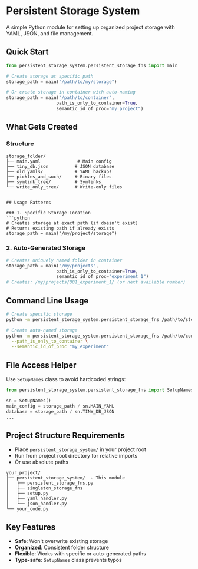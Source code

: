 # Persistent Storage System

A simple Python module for setting up organized project storage with YAML, JSON, and file management.

## Quick Start

```python
from persistent_storage_system.persistent_storage_fns import main

# Create storage at specific path
storage_path = main("/path/to/my/storage")

# Or create storage in container with auto-naming
storage_path = main("/path/to/container", 
                   path_is_only_to_container=True, 
                   semantic_id_of_proc="my_project")
```

## What Gets Created

### Structure
```
storage_folder/
├── main.yaml              # Main config
├── tiny_db.json          # JSON database
├── old_yamls/            # YAML backups
├── pickles_and_such/     # Binary files
├── symlink_tree/         # Symlinks
└── write_only_tree/      # Write-only files
```

```

## Usage Patterns

### 1. Specific Storage Location
```python
# Creates storage at exact path (if doesn't exist)
# Returns existing path if already exists
storage_path = main("/my/project/storage")
```

### 2. Auto-Generated Storage
```python
# Creates uniquely named folder in container
storage_path = main("/my/projects", 
                   path_is_only_to_container=True,
                   semantic_id_of_proc="experiment_1")
# Creates: /my/projects/001_experiment_1/ (or next available number)
```

## Command Line Usage

```bash
# Create specific storage
python -m persistent_storage_system.persistent_storage_fns /path/to/storage

# Create auto-named storage
python -m persistent_storage_system.persistent_storage_fns /path/to/container \
  --path_is_only_to_container \
  --semantic_id_of_proc "my_experiment"
```

## File Access Helper

Use `SetupNames` class to avoid hardcoded strings:

```python
from persistent_storage_system.persistent_storage_fns import SetupNames

sn = SetupNames()
main_config = storage_path / sn.MAIN_YAML
database = storage_path / sn.TINY_DB_JSON
...
```

## Project Structure Requirements

- Place `persistent_storage_system/` in your project root
- Run from project root directory for relative imports
- Or use absolute paths

```
your_project/
├── persistent_storage_system/  ← This module
│   ├── persistent_storage_fns.py
│   ├── singleton_storage_fns
│   ├── setup.py
│   ├── yaml_handler.py
│   └── json_handler.py
└── your_code.py
```

## Key Features

- **Safe**: Won't overwrite existing storage
- **Organized**: Consistent folder structure
- **Flexible**: Works with specific or auto-generated paths
- **Type-safe**: `SetupNames` class prevents typos